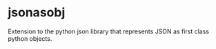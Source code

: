 # jsonasobj
Extension to the python json library that represents JSON as first class python objects.
